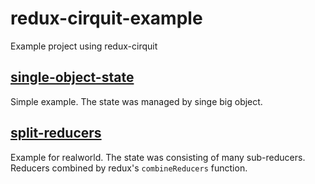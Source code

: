 # redux-cirquit-example

Example project using redux-cirquit

## [single-object-state](/single-object-state)

Simple example.
The state was managed by singe big object.

## [split-reducers](/split-reducers)

Example for realworld.
The state was consisting of many sub-reducers.
Reducers combined by redux's `combineReducers` function.

